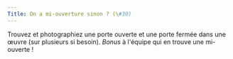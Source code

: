 ```yaml
---
Title: On a mi-ouverture sinon ? (\#30)
---
```


Trouvez et photographiez une porte ouverte et une porte fermée dans une œuvre (sur plusieurs si besoin).
*Bonus* à l'équipe qui en trouve une mi-ouverte !
